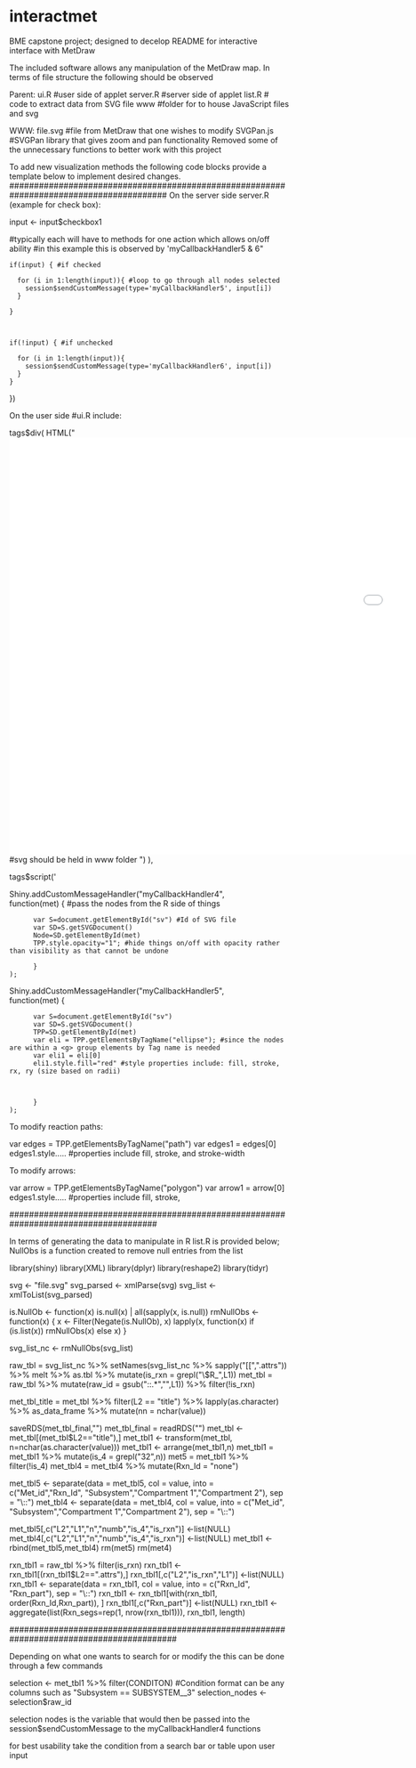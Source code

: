 # interactmet
BME capstone project; designed to decelop
README for interactive interface with MetDraw


The included software allows any manipulation of the MetDraw map. In terms of file structure the
following should be observed 


Parent:
ui.R #user side of applet 
server.R #server side of applet 
list.R # code to extract data from SVG file
www #folder for to house JavaScript files and svg 

WWW: 
file.svg #file from MetDraw that one wishes to modify 
SVGPan.js #SVGPan library that gives zoom and pan functionality 
Removed some of the unnecessary functions to better work with this project



To add new visualization methods the following code blocks provide a template below to implement desired changes. 
########################################################################################
On the server side server.R (example for check box):  

 input <- input$checkbox1 
 
 #typically each will have to methods for one action which allows on/off ability 
 #in this example this is observed by 'myCallbackHandler5 & 6" 
                        
    
    
    if(input) { #if checked
      
      for (i in 1:length(input)){ #loop to go through all nodes selected 
        session$sendCustomMessage(type='myCallbackHandler5', input[i]) 
      }
      
    }
    
 
    
    if(!input) { #if unchecked 
      
      for (i in 1:length(input)){
        session$sendCustomMessage(type='myCallbackHandler6', input[i]) 
      }
    }
    
    
    
  })
  
  
 On the user side #ui.R include: 
 
 tags$div(
  HTML("
    <embed id='sv' src='file.svg' width='1875' height='750'> #svg should be held in www folder
      </embed>
")
  ),
 
 tags$script('


Shiny.addCustomMessageHandler("myCallbackHandler4",     
          function(met) { #pass the nodes from the R side of things
          
          var S=document.getElementById("sv") #Id of SVG file 
          var SD=S.getSVGDocument()
          Node=SD.getElementById(met)
          TPP.style.opacity="1"; #hide things on/off with opacity rather than visibility as that cannot be undone  
		
          }
    );

Shiny.addCustomMessageHandler("myCallbackHandler5",     
          function(met) {
      
          var S=document.getElementById("sv")
          var SD=S.getSVGDocument()
          TPP=SD.getElementById(met)
          var eli = TPP.getElementsByTagName("ellipse"); #since the nodes are within a <g> group elements by Tag name is needed
          var eli1 = eli[0] 
          eli1.style.fill="red" #style properties include: fill, stroke, rx, ry (size based on radii) 
            


          }
    );

To modify reaction paths: 

var edges = TPP.getElementsByTagName("path")
     var edges1 = edges[0]
	 edges1.style..... #properties include fill, stroke, and stroke-width
	 
	
	
To modify arrows: 

var arrow = TPP.getElementsByTagName("polygon")
     var arrow1 = arrow[0]
	 edges1.style..... #properties include fill, stroke,
	 
	 
######################################################################################

In terms of generating the data to manipulate in R list.R is provided below; NullObs is a function created to remove null 
entries from the list

library(shiny)
library(XML)
library(dplyr)
library(reshape2)
library(tidyr)

svg <- "file.svg" 
svg_parsed <- xmlParse(svg)
svg_list <- xmlToList(svg_parsed)

is.NullOb <- function(x) is.null(x) | all(sapply(x, is.null)) 
rmNullObs <- function(x) {
  x <- Filter(Negate(is.NullOb), x)
  lapply(x, function(x) if (is.list(x)) rmNullObs(x) else x)
}

svg_list_nc <- rmNullObs(svg_list)

raw_tbl = svg_list_nc %>% setNames(svg_list_nc %>% sapply("[[",".attrs")) %>% melt %>% as.tbl %>% mutate(is_rxn = grepl("\\$R_",L1))
met_tbl = raw_tbl %>% mutate(raw_id = gsub("::.*","",L1)) %>% filter(!is_rxn)

met_tbl_title = met_tbl %>% filter(L2 == "title") %>% lapply(as.character) %>% as_data_frame %>% mutate(nn = nchar(value)) 



saveRDS(met_tbl_final,"")
met_tbl_final = readRDS("")
met_tbl <- met_tbl[(met_tbl$L2=="title"),]
met_tbl1 <- transform(met_tbl, n=nchar(as.character(value)))
met_tbl1 <- arrange(met_tbl1,n)
met_tbl1 = met_tbl1 %>% mutate(is_4 = grepl("32",n))
met5 = met_tbl1  %>% filter(!is_4)
met_tbl4 = met_tbl4 %>% mutate(Rxn_Id = "none")

met_tbl5 <- separate(data = met_tbl5, col = value, into = c("Met_id","Rxn_Id", "Subsystem","Compartment 1","Compartment 2"), sep = "\\::")
met_tbl4 <- separate(data = met_tbl4, col = value, into = c("Met_id", "Subsystem","Compartment 1","Compartment 2"), sep = "\\::")

met_tbl5[,c("L2","L1","n","numb","is_4","is_rxn")] <-list(NULL)
met_tbl4[,c("L2","L1","n","numb","is_4","is_rxn")] <-list(NULL)
met_tbl1 <- rbind(met_tbl5,met_tbl4)
rm(met5)
rm(met4)

rxn_tbl1 = raw_tbl  %>% filter(is_rxn)
rxn_tbl1 <- rxn_tbl1[(rxn_tbl1$L2==".attrs"),]
rxn_tbl1[,c("L2","is_rxn","L1")] <-list(NULL)
rxn_tbl1 <- separate(data = rxn_tbl1, col = value, into = c("Rxn_Id", "Rxn_part"), sep = "\\::")
rxn_tbl1 <- rxn_tbl1[with(rxn_tbl1, order(Rxn_Id,Rxn_part)), ]
rxn_tbl1[,c("Rxn_part")] <-list(NULL)
rxn_tbl1 <- aggregate(list(Rxn_segs=rep(1, nrow(rxn_tbl1))), rxn_tbl1, length)

##########################################################################################

Depending on what one wants to search for or modify the this can be done through a few commands

selection <- met_tbl1 %>% filter(CONDITON) #Condition format can be any columns such as "Subsystem == SUBSYSTEM__3"
selection_nodes <- selection$raw_id 

selection nodes is the variable that would then be passed into the session$sendCustomMessage
to the myCallbackHandler4 functions 

for best usability take the condition from a search bar or table upon user input



